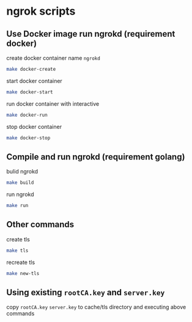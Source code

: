 # ngrok scripts

## Use Docker image run ngrokd (requirement docker)

create docker container name `ngrokd`
```sh
make docker-create
```

start docker container
```sh
make docker-start
```

run docker container with interactive
```sh
make docker-run
```

stop docker container
```sh
make docker-stop
```

## Compile and run ngrokd (requirement golang)

bulid ngrokd
```sh
make build
```

run ngrokd
```sh
make run
```

## Other commands

create tls
```sh
make tls
```

recreate tls
```sh
make new-tls
```

## Using existing `rootCA.key` and `server.key`

copy `rootCA.key` `server.key` to cache/tls directory and executing above commands
